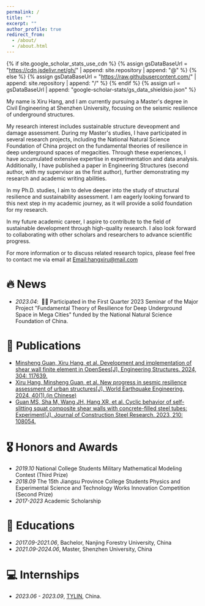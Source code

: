 ```yaml
---
permalink: /
title: ""
excerpt: ""
author_profile: true
redirect_from: 
  - /about/
  - /about.html
---
```


{% if site.google_scholar_stats_use_cdn %}
{% assign gsDataBaseUrl = "https://cdn.jsdelivr.net/gh/" | append: site.repository | append: "@" %}
{% else %}
{% assign gsDataBaseUrl = "https://raw.githubusercontent.com/" | append: site.repository | append: "/" %}
{% endif %}
{% assign url = gsDataBaseUrl | append: "google-scholar-stats/gs_data_shieldsio.json" %}

<span class='anchor' id='about-me'></span>

My name is Xiru Hang, and I am currently pursuing a Master's degree in Civil Engineering at Shenzhen University, focusing on the seismic resilience of underground structures.

My research interest includes sustainable structure deveopment and damage assessment. During my Master's studies, I have participated in several research projects, including the National Natural Science Foundation of China project on the fundamental theories of resilience in deep underground spaces of megacities. Through these experiences, I have accumulated extensive expertise in experimentation and data analysis. Additionally, I have published a paper in Engineering Structures (second author, with my supervisor as the first author), further demonstrating my research and academic writing abilities.

In my Ph.D. studies, I aim to delve deeper into the study of structural resilience and sustainability assessment. I am eagerly looking forward to this next step in my academic journey, as it will provide a solid foundation for my research.

In my future academic career, I aspire to contribute to the field of sustainable development through high-quality research. I also look forward to collaborating with other scholars and researchers to advance scientific progress.

For more information or to discuss related research topics, please feel free to contact me via email at [Email:hangxiru@mail.com](mailto:hangxiru@gmail.com)


# 🔥 News
- *2023.04*: &nbsp;🎉🎉 Participated in the First Quarter 2023 Seminar of the Major Project "Fundamental Theory of Resilience for Deep Underground Space in Mega Cities" funded by the National Natural Science Foundation of China.

# 📝 Publications 
- [Minsheng Guan, Xiru Hang, et al. Development and implementation of shear wall finite element in OpenSees[J]. Engineering Structures. 2024, 304: 117639.](https://doi.org/10.1016/j.engstruct.2024.117639)
- [Xiru Hang, Minsheng Guan, et al. New progress in sesmic resilience assessment of urban structures[J]. World Earthquake Engineering. 2024, 40(1).(in Chinese)](https://pubs.cstam.org.cn/article/doi/10.19994/j.cnki.WEE.2024.0004)
- [Guan MS, Sha M, Wang JH, Hang XR, et al. Cyclic behavior of self-slitting squat composite shear walls with concrete-filled steel tubes: Experiment[J]. Journal of Construction Steel Research. 2023, 210: 108054.](https://www.sciencedirect.com/science/article/abs/pii/S0143974X2300281X)

# 🎖 Honors and Awards
- *2019.10* National College Students Military Mathematical Modeling Contest (Third Prize)
- *2018.09* The 15th Jiangsu Province College Students Physics and Experimental Science and Technology Works Innovation Competition (Second Prize)
- *2017-2023*	Academic Scholarship

# 📖 Educations
- *2017.09-2021.06*, Bachelor, Nanjing Forestry University, China  
- *2021.09-2024.06*, Master, Shenzhen University, China

# 💻 Internships
- *2023.06 - 2023.09*, [TYLIN]([https://zh-cn.tylin.com/]), China.
